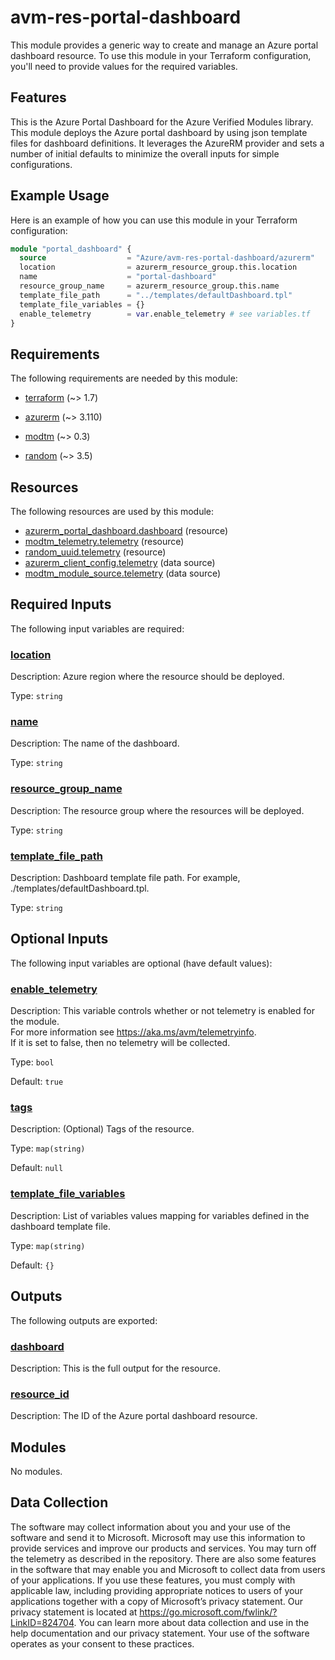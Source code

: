 <!-- BEGIN_TF_DOCS -->
<!-- Code generated by terraform-docs. DO NOT EDIT. -->
# avm-res-portal-dashboard

This module provides a generic way to create and manage an Azure portal dashboard resource. To use this module in your Terraform configuration, you'll need to provide values for the required variables.

## Features

This is the Azure Portal Dashboard for the Azure Verified Modules library.  This module deploys the Azure portal dashboard by using json template files for dashboard definitions.  It leverages the AzureRM provider and sets a number of initial defaults to minimize the overall inputs for simple configurations.

## Example Usage

Here is an example of how you can use this module in your Terraform configuration:

```terraform
module "portal_dashboard" {
  source                  = "Azure/avm-res-portal-dashboard/azurerm"
  location                = azurerm_resource_group.this.location
  name                    = "portal-dashboard"
  resource_group_name     = azurerm_resource_group.this.name
  template_file_path      = "../templates/defaultDashboard.tpl"
  template_file_variables = {}
  enable_telemetry        = var.enable_telemetry # see variables.tf
}
```

<!-- markdownlint-disable MD033 -->
## Requirements

The following requirements are needed by this module:

- <a name="requirement_terraform"></a> [terraform](#requirement\_terraform) (~> 1.7)

- <a name="requirement_azurerm"></a> [azurerm](#requirement\_azurerm) (~> 3.110)

- <a name="requirement_modtm"></a> [modtm](#requirement\_modtm) (~> 0.3)

- <a name="requirement_random"></a> [random](#requirement\_random) (~> 3.5)

## Resources

The following resources are used by this module:

- [azurerm_portal_dashboard.dashboard](https://registry.terraform.io/providers/hashicorp/azurerm/latest/docs/resources/portal_dashboard) (resource)
- [modtm_telemetry.telemetry](https://registry.terraform.io/providers/azure/modtm/latest/docs/resources/telemetry) (resource)
- [random_uuid.telemetry](https://registry.terraform.io/providers/hashicorp/random/latest/docs/resources/uuid) (resource)
- [azurerm_client_config.telemetry](https://registry.terraform.io/providers/hashicorp/azurerm/latest/docs/data-sources/client_config) (data source)
- [modtm_module_source.telemetry](https://registry.terraform.io/providers/azure/modtm/latest/docs/data-sources/module_source) (data source)

<!-- markdownlint-disable MD013 -->
## Required Inputs

The following input variables are required:

### <a name="input_location"></a> [location](#input\_location)

Description: Azure region where the resource should be deployed.

Type: `string`

### <a name="input_name"></a> [name](#input\_name)

Description: The name of the dashboard.

Type: `string`

### <a name="input_resource_group_name"></a> [resource\_group\_name](#input\_resource\_group\_name)

Description: The resource group where the resources will be deployed.

Type: `string`

### <a name="input_template_file_path"></a> [template\_file\_path](#input\_template\_file\_path)

Description: Dashboard template file path. For example, ./templates/defaultDashboard.tpl.

Type: `string`

## Optional Inputs

The following input variables are optional (have default values):

### <a name="input_enable_telemetry"></a> [enable\_telemetry](#input\_enable\_telemetry)

Description: This variable controls whether or not telemetry is enabled for the module.  
For more information see <https://aka.ms/avm/telemetryinfo>.  
If it is set to false, then no telemetry will be collected.

Type: `bool`

Default: `true`

### <a name="input_tags"></a> [tags](#input\_tags)

Description: (Optional) Tags of the resource.

Type: `map(string)`

Default: `null`

### <a name="input_template_file_variables"></a> [template\_file\_variables](#input\_template\_file\_variables)

Description: List of variables values mapping for variables defined in the dashboard template file.

Type: `map(string)`

Default: `{}`

## Outputs

The following outputs are exported:

### <a name="output_dashboard"></a> [dashboard](#output\_dashboard)

Description: This is the full output for the resource.

### <a name="output_resource_id"></a> [resource\_id](#output\_resource\_id)

Description: The ID of the Azure portal dashboard resource.

## Modules

No modules.

<!-- markdownlint-disable-next-line MD041 -->
## Data Collection

The software may collect information about you and your use of the software and send it to Microsoft. Microsoft may use this information to provide services and improve our products and services. You may turn off the telemetry as described in the repository. There are also some features in the software that may enable you and Microsoft to collect data from users of your applications. If you use these features, you must comply with applicable law, including providing appropriate notices to users of your applications together with a copy of Microsoft’s privacy statement. Our privacy statement is located at <https://go.microsoft.com/fwlink/?LinkID=824704>. You can learn more about data collection and use in the help documentation and our privacy statement. Your use of the software operates as your consent to these practices.
<!-- END_TF_DOCS -->